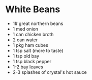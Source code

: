 # White Beans

* 1# great northern beans
* 1 med onion
* 1 can chicken broth
* 2 can water
* 1 pkg ham cubes
* 1 tsp salt (more to taste)
* 1 tsp old bay
* 1 tsp black pepper
* 1-2 bay leaves
* 2-3 splashes of crystal's hot sauce
